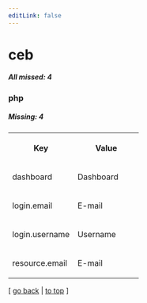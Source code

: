 ```yaml
---
editLink: false
---
```


# ceb

##### All missed: 4


### php

##### Missing: 4

<table width="100%">
<tr><th width="50%">

Key

</th><th width="50%">

Value

</th></tr>
<tr><td width="50%">

dashboard

</td><td width="50%">

Dashboard

</td></tr>
<tr><td width="50%">

login.email

</td><td width="50%">

E-mail

</td></tr>
<tr><td width="50%">

login.username

</td><td width="50%">

Username

</td></tr>
<tr><td width="50%">

resource.email

</td><td width="50%">

E-mail

</td></tr>
</table>

[ [go back](../status.md) | [to top](#) ]

